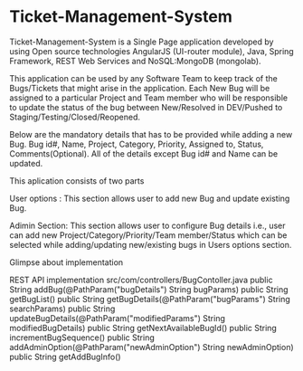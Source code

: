 # Ticket-Management-System
Ticket-Management-System is a Single Page application developed by using Open source technologies AngularJS (UI-router module), Java, Spring Framework, REST Web Services and NoSQL:MongoDB (mongolab). 

This application can be used by any Software Team to keep track of the Bugs/Tickets that might arise in the application. Each New Bug will be assigned to a particular Project and Team member who will be responsible to update the status of the bug between New/Resolved in DEV/Pushed to Staging/Testing/Closed/Reopened.

Below are the mandatory details that has to be provided while adding a new Bug.
Bug id#, Name, Project, Category, Priority, Assigned to, Status, Comments(Optional). All of the details except Bug id# and Name can be updated.

This aplication consists of two parts

User options  : This section allows user to add new Bug and update existing Bug.

Adimin Section: This section allows user to configure Bug details i.e., user can add new Project/Category/Priority/Team member/Status which can be selected while adding/updating new/existing bugs in Users options section. 

Glimpse about implementation


REST API implementation
src/com/controllers/BugContoller.java
public String addBug(@PathParam("bugDetails") String bugParams)
public String getBugList()
public String getBugDetails(@PathParam("bugParams") String searchParams)
public String updateBugDetails(@PathParam("modifiedParams") String modifiedBugDetails)
public String getNextAvailableBugId()
public String incrementBugSequence()
public String addAdminOption(@PathParam("newAdminOption") String newAdminOption)
public String getAddBugInfo()


